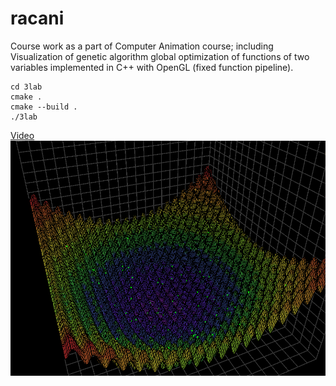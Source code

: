 # racani
Course work as a part of Computer Animation course; including Visualization of genetic algorithm global optimization of functions of two variables implemented in C++ with OpenGL (fixed function pipeline).

```
cd 3lab
cmake .
cmake --build .
./3lab
```
[Video](https://youtu.be/b7rksfEpddI)
![Screenshot](rastrigin.png "ScreenshotB")
